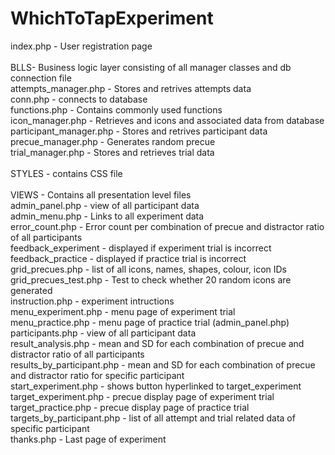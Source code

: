 # WhichToTapExperiment

index.php - User registration page <br><br>
BLLS- Business logic layer consisting of all manager classes and db connection file<br>
attempts_manager.php - Stores and retrives attempts data<br>
conn.php - connects to database<br>
functions.php - Contains commonly used functions<br>
icon_manager.php - Retrieves and icons and associated data from database<br>
participant_manager.php - Stores and retrives participant data<br>
precue_manager.php - Generates random precue<br>
trial_manager.php - Stores and retrieves trial data<br><br>
STYLES - contains CSS file<br><br>
VIEWS - Contains all presentation level files<br>
admin_panel.php - view of all participant data<br>
admin_menu.php - Links to all experiment data <br>
error_count.php - Error count per combination of precue and distractor ratio of all participants <br>
feedback_experiment - displayed if experiment trial is incorrect<br>
feedback_practice - displayed if practice trial is incorrect<br>
grid_precues.php - list of all icons, names, shapes, colour, icon IDs<br>
grid_precues_test.php - Test to check whether 20 random icons are generated <br>
instruction.php - experiment intructions<br>
menu_experiment.php - menu page of experiment trial<br>
menu_practice.php - menu page of practice trial (admin_panel.php)<br>
participants.php - view of all participant data <br>
result_analysis.php - mean and SD for each combination of precue and distractor ratio of all participants<br>
results_by_participant.php - mean and SD for each combination of precue and distractor ratio for specific participant<br>
start_experiment.php - shows button hyperlinked to target_experiment<br>
target_experiment.php - precue display page of experiment trial<br>
target_practice.php - precue display page of practice trial<br>
targets_by_participant.php - list of all attempt and trial related data of specific participant<br>
thanks.php - Last page of experiment<br>
<br>
